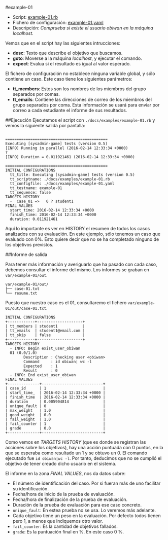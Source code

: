 
#example-01

* Script: [example-01.rb](../examples/example-01.rb) 
* Fichero de configuración: [example-01.yaml](../examples/example-01.yaml)
* Descripción: *Comprueba si existe el usuario *obiwan* en la máquina *localhost*.*

Vemos que en el script hay las siguientes intrucciones:
* **desc**: Texto que describe el objetivo que buscamos.
* **goto**: Moverse a la máquina *localhost*, y ejecutar el comando.
* **expect**: Evalua si el resultado es igual al valor esperado.

El fichero de configuración no establece ninguna variable global, y 
sólo contiene un caso. Este caso tiene los siguientes parámetros:

* **tt_members**: Estos son los nombres de los miembros del grupo separados por comas.
* **tt_emails**: Contiene las direcciones de correo de los miembros del grupo separados por coma.
Esta información se usará para enviar por correo a cada estudiante el informe de sus resultados.

##Ejecución
Ejecutamos el script con `./docs/examples/example-01.rb` y vemos la siguiente salida por pantalla:

```

=============================================
Executing [sysadmin-game] tests (version 0.5)
[INFO] Running in parallel (2016-02-14 12:33:34 +0000)
?
[INFO] Duration = 0.011921461 (2016-02-14 12:33:34 +0000)

=============================================
INITIAL CONFIGURATIONS
  tt_title: Executing [sysadmin-game] tests (version 0.5)
  tt_scriptname: ./docs/examples/example-01.rb
  tt_configfile: ./docs/examples/example-01.yaml
  tt_testname: example-01
  tt_sequence: false
TARGETS HISTORY
  -  Case_01 =>   0 ? student1
FINAL VALUES
  start_time: 2016-02-14 12:33:34 +0000
  finish_time: 2016-02-14 12:33:34 +0000
  duration: 0.011921461

```

Aquí lo importante es ver en HISTORY el resumen de todos los casos analizados
con su evaluación. En este ejemplo, sólo tenemos un caso que evaluado con 0%.
Esto quiere decir que no se ha completado ninguno de los objetivos previstos.

##Informe de salida

Para tener más información y averiguarlo que ha pasado con cada caso, debemos
consultar el informe del mismo. Los informes se graban en `var/example-01/out`.
```
var/example-01/out/
├── case-01.txt
└── resume.txt
```

Puesto que nuestro caso es el 01, consultaremo el fichero `var/example-01/out/case-01.txt`.
```
INITIAL CONFIGURATIONS
+------------+--------------------+
| tt_members | student1           |
| tt_emails  | student1@email.com |
| tt_skip    | false              |
+------------+--------------------+
TARGETS HISTORY
  - INFO: Begin exist_user_obiwan
  01 (0.0/1.0)
  		Description : Checking user <obiwan>
  		Command     : id obiwan| wc -l
  		Expected    : 1
  		Result      : 0
  - INFO: End exist_user_obiwan
FINAL VALUES
+--------------+---------------------------+
| case_id      | 1                         |
| start_time_  | 2016-02-14 12:33:34 +0000 |
| finish_time  | 2016-02-14 12:33:34 +0000 |
| duration     | 0.005904814               |
| unique_fault | 0                         |
| max_weight   | 1.0                       |
| good_weight  | 0.0                       |
| fail_weight  | 1.0                       |
| fail_counter | 1                         |
| grade        | 0.0                       |
+--------------+---------------------------+
```

Como vemos en *TARGETS HISTORY* (que es donde se registran las acciones sobre los objetivos),
hay una acción puntuada con 0 puntos, en la que se esperaba como resultado un 1 y
se obtuvo un 0. El comando ejecutado fue `id obiwan|wc -l`. Por tanto, deducimos
que no se cumplió el objetivo de tener creado dicho usuario en el sistema.

El informe en la zona *FINAL VALUES*, nos da datos sobre:
* El número de identificación del caso. Por si fueran más de uno facilitar su identificación.
* Fecha/hora de inicio de la prueba de evaluación.
* Fecha/hora de finalización de la prueba de evaluación.
* Duración de la prueba de evaluación para ese caso concreto.
* `unique_fault`: En estea prueba no se usa. Lo veremos más adelante.
* Cada objetivo tiene un peso en la evaluación. Por defecto todos tienen pero 1, 
a menos que indiquemos otro valor.
* `fail_counter`: Es la cantidad de objetivos fallados.
* `grade`: Es la puntuación final en %. En este caso 0 %.

